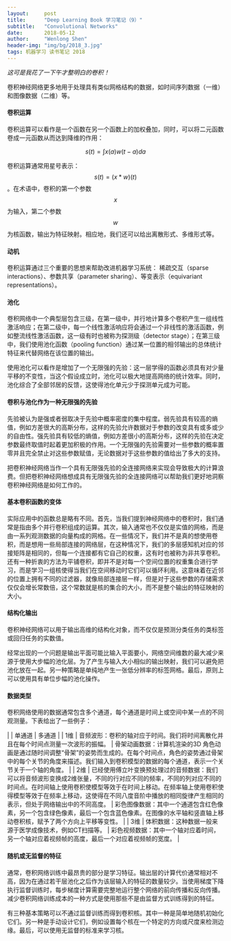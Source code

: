 ```yaml
---
layout:     post
title:      "Deep Learning Book 学习笔记（9）"
subtitle:   "Convolutional Networks"
date:       2018-05-12
author:     "Wenlong Shen"
header-img: "img/bg/2018_3.jpg"
tags: 机器学习 读书笔记 2018
---
```


<script type="text/javascript" src="http://cdn.mathjax.org/mathjax/latest/MathJax.js?config=default"></script>

*这可是我花了一下午才整明白的卷积！*

卷积神经网络更多地用于处理具有类似网格结构的数据，如时间序列数据（一维）和图像数据（二维）等。

#### 卷积运算

卷积运算可以看作是一个函数在另一个函数上的加权叠加，同时，可以将二元函数卷成一元函数从而达到降维的作用：

$$s(t)=\int x(a)w(t-a)da$$

卷积运算通常用星号表示：$$s(t)=(x*w)(t)$$。在术语中，卷积的第一个参数$$x$$为输入，第二个参数$$w$$为核函数，输出为特征映射。相应地，我们还可以给出离散形式、多维形式等。

#### 动机

卷积运算通过三个重要的思想来帮助改进机器学习系统： 稀疏交互（sparse interactions）、参数共享（parameter sharing）、等变表示（equivariant representations）。

#### 池化

卷积网络中一个典型层包含三级，在第一级中，并行地计算多个卷积产生一组线性激活响应；在第二级中，每一个线性激活响应将会通过一个非线性的激活函数，例如整流线性激活函数，这一级有时也被称为探测级（detector stage）；在第三级中，我们使用池化函数（pooling function）通过某一位置的相邻输出的总体统计特征来代替网络在该位置的输出。

使用池化可以看作是增加了一个无限强的先验：这一层学得的函数必须具有对少量平移的不变性，当这个假设成立时，池化可以极大地提高网络的统计效率。同时，池化综合了全部邻居的反馈，这使得池化单元少于探测单元成为可能。

#### 卷积与池化作为一种无限强的先验

先验被认为是强或者弱取决于先验中概率密度的集中程度。弱先验具有较高的熵值，例如方差很大的高斯分布，这样的先验允许数据对于参数的改变具有或多或少的自由性。强先验具有较低的熵值，例如方差很小的高斯分布，这样的先验在决定参数最终取值时起着更加积极的作用。一个无限强的先验需要对一些参数的概率置零并且完全禁止对这些参数赋值，无论数据对于这些参数的值给出了多大的支持。

把卷积神经网络当作一个具有无限强先验的全连接网络来实现会导致极大的计算浪费。但把卷积神经网络想成具有无限强先验的全连接网络可以帮助我们更好地洞察卷积神经网络是如何工作的。

#### 基本卷积函数的变体

实际应用中的函数总是略有不同。首先，当我们提到神经网络中的卷积时，我们通常是指由多个并行卷积组成的运算。其次，输入通常也不仅仅是实值的网格，而是由一系列观测数据的向量构成的网格。在一些情况下，我们并不是真的想使用卷积，而是想用一些局部连接的网络层，在这种情况下，我们的多层感知机对应的邻接矩阵是相同的，但每一个连接都有它自己的权重，这有时也被称为非共享卷积。还有一种折衷的方法为平铺卷积，即并不是对每一个空间位置的权重集合进行学习，而是学习一组核使得当我们在空间移动时它们可以循环利用。这意味着在近邻的位置上拥有不同的过滤器，就像局部连接层一样，但是对于这些参数的存储需求仅仅会增长常数倍，这个常数就是核的集合的大小，而不是整个输出的特征映射的大小。

#### 结构化输出

卷积神经网络可以用于输出高维的结构化对象，而不仅仅是预测分类任务的类标签或回归任务的实数值。

经常出现的一个问题是输出平面可能比输入平面要小，网络空间维数的最大减少来源于使用大步幅的池化层。为了产生与输入大小相似的输出映射，我们可以避免把池化放在一起。另一种策略是单纯地产生一张低分辨率的标签网格。最后，原则上可以使用具有单位步幅的池化操作。

#### 数据类型

卷积网络使用的数据通常包含多个通道，每个通道是时间上或空间中某一点的不同观测量。下表给出了一些例子：

| | 单通道 | 多通道 |
| 1维 | 音频波形：卷积的轴对应于时间。我们将时间离散化并且在每个时间点测量一次波形的振幅。 | 骨架动画数据：计算机渲染的3D 角色动画是通过随时间调整“骨架”的姿势而生成的。在每个时间点，角色的姿势通过骨架中的每个关节的角度来描述。我们输入到卷积模型的数据的每个通道，表示一个关节关于一个轴的角度。 |
| 2维  | 已经使用傅立叶变换预处理过的音频数据：我们可以将音频波形变换成2维张量，不同的行对应不同的频率，不同的列对应不同的时间点。在时间轴上使用卷积使模型等效于在时间上移动。在频率轴上使用卷积使得模型等效于在频率上移动，这使得在不同八度音阶中播放的相同旋律产生相同的表示，但处于网络输出中的不同高度。 | 彩色图像数据：其中一个通道包含红色像素，另一个包含绿色像素，最后一个包含蓝色像素。在图像的水平轴和竖直轴上移动卷积核，赋予了两个方向上平移等变性。 |
| 3维  | 体积数据：这种数据一般来源于医学成像技术，例如CT扫描等。 | 彩色视频数据：其中一个轴对应着时间，另一个轴对应着视频帧的高度，最后一个对应着视频帧的宽度。 |

#### 随机或无监督的特征

通常，卷积网络训练中最昂贵的部分是学习特征。输出层的计算代价通常相对不高，因为在通过若干层池化之后作为该层输入的特征的数量较少。当使用梯度下降执行监督训练时，每步梯度计算需要完整地运行整个网络的前向传播和反向传播。减少卷积网络训练成本的一种方式是使用那些不是由监督方式训练得到的特征。

有三种基本策略可以不通过监督训练而得到卷积核。其中一种是简单地随机初始化它们。另一种是手动设计它们，例如设置每个核在一个特定的方向或尺度来检测边缘。最后，可以使用无监督的标准来学习核。

